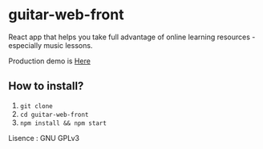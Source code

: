 # guitar-web-front
React app that helps you take full advantage of online learning resources - especially music lessons.

Production demo is [Here](https://guitar-web.firebaseapp.com/)

## How to install?
1. `git clone`
2. `cd guitar-web-front`
3. `npm install && npm start`

Lisence : GNU GPLv3
